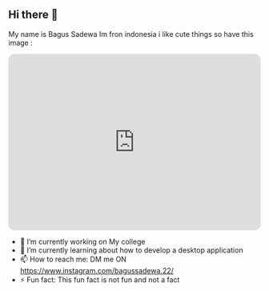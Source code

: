 ## Hi there 👋

My name is Bagus Sadewa
Im fron indonesia 
i like cute things so have this image :
<picture>
 <source media="(prefers-color-scheme: dark)" srcset="YOUR-DARKMODE-IMAGE">
 <source media="(prefers-color-scheme: light)" srcset="YOUR-LIGHTMODE-IMAGE">
</picture>

<iframe style="border-radius:12px" src="https://open.spotify.com/embed/playlist/0rnrJRiX58RTy4HtZVeRHY?utm_source=generator&theme=0" width="100%" height="352" frameBorder="0" allowfullscreen="" allow="autoplay; clipboard-write; encrypted-media; fullscreen; picture-in-picture" loading="lazy"></iframe>

- 🔭 I’m currently working on My college
- 🌱 I’m currently learning about how to develop a desktop application
- 📫 How to reach me: DM me ON https://www.instagram.com/bagussadewa.22/
- ⚡ Fun fact: This fun fact is not fun and not a fact

